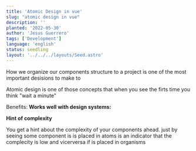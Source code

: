 ```yaml
---
title: 'Atomic Design in vue'
slug: "atomic design in vue"
description: ''
planted: '2022-05-30'
author: 'Jesus Guerrero'
tags: ['Development']
language: 'english'
status: seedling
layout: '../../../layouts/Seed.astro'
---
```


How we organize our components  structure to a project is one of the most important desisions to make to 

Atomic design is one of those concepts that when you see the firts time you think "wait a minute"

Benefits: 
**Works well with design systems:**

**Hint of complexity**

You get a hint about the complexity of your components ahead. just by seeing some component is is placed in atoms is an indicator that the complecity is low and  vicerversa if is placed in organisms